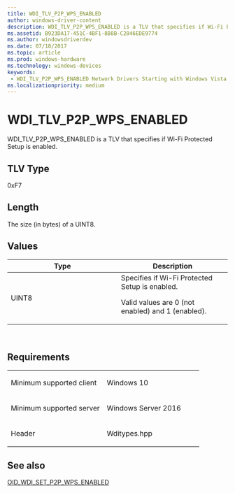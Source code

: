 ```yaml
---
title: WDI_TLV_P2P_WPS_ENABLED
author: windows-driver-content
description: WDI_TLV_P2P_WPS_ENABLED is a TLV that specifies if Wi-Fi Protected Setup is enabled.
ms.assetid: B923DA17-451C-4BF1-8B8B-C2846EDE9774
ms.author: windowsdriverdev 
ms.date: 07/18/2017 
ms.topic: article 
ms.prod: windows-hardware 
ms.technology: windows-devices 
keywords:
 - WDI_TLV_P2P_WPS_ENABLED Network Drivers Starting with Windows Vista
ms.localizationpriority: medium
---
```


# WDI\_TLV\_P2P\_WPS\_ENABLED


WDI\_TLV\_P2P\_WPS\_ENABLED is a TLV that specifies if Wi-Fi Protected Setup is enabled.

## TLV Type


0xF7

## Length


The size (in bytes) of a UINT8.

## Values


<table>
<colgroup>
<col width="50%" />
<col width="50%" />
</colgroup>
<thead>
<tr class="header">
<th>Type</th>
<th>Description</th>
</tr>
</thead>
<tbody>
<tr class="odd">
<td>UINT8</td>
<td>Specifies if Wi-Fi Protected Setup is enabled.
<p>Valid values are 0 (not enabled) and 1 (enabled).</p></td>
</tr>
</tbody>
</table>

 

Requirements
------------

<table>
<colgroup>
<col width="50%" />
<col width="50%" />
</colgroup>
<tbody>
<tr class="odd">
<td><p>Minimum supported client</p></td>
<td><p>Windows 10</p></td>
</tr>
<tr class="even">
<td><p>Minimum supported server</p></td>
<td><p>Windows Server 2016</p></td>
</tr>
<tr class="odd">
<td><p>Header</p></td>
<td>Wditypes.hpp</td>
</tr>
</tbody>
</table>

## See also


[OID\_WDI\_SET\_P2P\_WPS\_ENABLED](https://msdn.microsoft.com/library/windows/hardware/dn925938)

 

 




